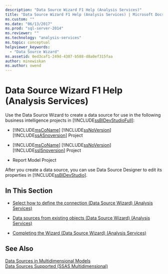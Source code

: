 ```yaml
---
description: "Data Source Wizard F1 Help (Analysis Services)"
title: "Data Source Wizard F1 Help (Analysis Services) | Microsoft Docs"
ms.custom: ""
ms.date: "06/13/2017"
ms.prod: "sql-server-2014"
ms.reviewer: ""
ms.technology: "analysis-services"
ms.topic: conceptual
helpviewer_keywords: 
  - "Data Source Wizard"
ms.assetid: 0ed3caf1-249d-4307-b588-d8a0ef315faa
author: minewiskan
ms.author: owend
---
```

# Data Source Wizard F1 Help (Analysis Services)
  Use the Data Source Wizard to create a data source for use in the following business intelligence projects in [!INCLUDE[ssBIDevStudioFull](../includes/ssbidevstudiofull-md.md)]:  
  
-   [!INCLUDE[msCoName](../includes/msconame-md.md)] [!INCLUDE[ssNoVersion](../includes/ssnoversion-md.md)] [!INCLUDE[ssASnoversion](../includes/ssasnoversion-md.md)] Project  
  
-   [!INCLUDE[msCoName](../includes/msconame-md.md)] [!INCLUDE[ssNoVersion](../includes/ssnoversion-md.md)] [!INCLUDE[ssISnoversion](../includes/ssisnoversion-md.md)] Project  
  
-   Report Model Project  
  
 After you create a data source, you can use Data Source Designer to edit its properties in [!INCLUDE[ssBIDevStudio](../includes/ssbidevstudio-md.md)].  
  
## In This Section  
  
-   [Select how to define the connection &#40;Data Source Wizard&#41; &#40;Analysis Services&#41;](select-how-to-define-the-connection-data-source-wizard-analysis-services.md)  
  
-   [Data sources from existing objects &#40;Data Source Wizard&#41; &#40;Analysis Services&#41;](data-sources-from-existing-objects-data-source-wizard-analysis-services.md)  
  
-   [Completing the Wizard &#40;Data Source Wizard&#41; &#40;Analysis Services&#41;](completing-the-wizard-data-source-wizard-analysis-services.md)  
  
## See Also  
 [Data Sources in Multidimensional Models](multidimensional-models/data-sources-in-multidimensional-models.md)   
 [Data Sources Supported &#40;SSAS Multidimensional&#41;](multidimensional-models/supported-data-sources-ssas-multidimensional.md)  
  
  
